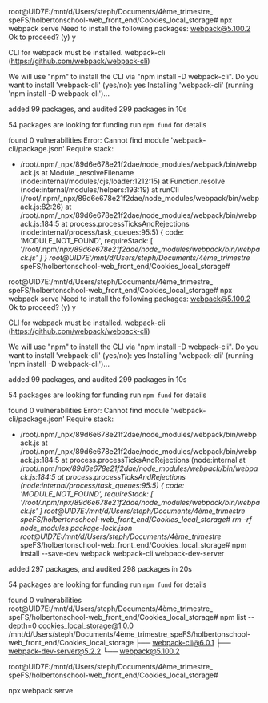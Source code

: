 



root@UID7E:/mnt/d/Users/steph/Documents/4ème_trimestre_
speFS/holbertonschool-web_front_end/Cookies_local_storage# npx webpack serve
Need to install the following packages:
webpack@5.100.2
Ok to proceed? (y) y

CLI for webpack must be installed.
  webpack-cli (https://github.com/webpack/webpack-cli)

We will use "npm" to install the CLI via "npm install -D webpack-cli".
Do you want to install 'webpack-cli' (yes/no): yes
Installing 'webpack-cli' (running 'npm install -D webpack-cli')...

added 99 packages, and audited 299 packages in 10s

54 packages are looking for funding
  run `npm fund` for details

found 0 vulnerabilities
Error: Cannot find module 'webpack-cli/package.json'
Require stack:
- /root/.npm/_npx/89d6e678e21f2dae/node_modules/webpack/bin/webpack.js
    at Module._resolveFilename (node:internal/modules/cjs/loader:1212:15)
    at Function.resolve (node:internal/modules/helpers:193:19)
    at runCli (/root/.npm/_npx/89d6e678e21f2dae/node_modules/webpack/bin/webpack.js:82:26)
    at /root/.npm/_npx/89d6e678e21f2dae/node_modules/webpack/bin/webpack.js:184:5
    at process.processTicksAndRejections (node:internal/process/task_queues:95:5) {
  code: 'MODULE_NOT_FOUND',
  requireStack: [
    '/root/.npm/_npx/89d6e678e21f2dae/node_modules/webpack/bin/webpack.js'
  ]
}
root@UID7E:/mnt/d/Users/steph/Documents/4ème_trimestre_
speFS/holbertonschool-web_front_end/Cookies_local_storage#




root@UID7E:/mnt/d/Users/steph/Documents/4ème_trimestre_
speFS/holbertonschool-web_front_end/Cookies_local_storage# npx webpack serve
Need to install the following packages:
webpack@5.100.2
Ok to proceed? (y) y

CLI for webpack must be installed.
  webpack-cli (https://github.com/webpack/webpack-cli)

We will use "npm" to install the CLI via "npm install -D webpack-cli".
Do you want to install 'webpack-cli' (yes/no): yes
Installing 'webpack-cli' (running 'npm install -D webpack-cli')...

added 99 packages, and audited 299 packages in 10s

54 packages are looking for funding
  run `npm fund` for details

found 0 vulnerabilities
Error: Cannot find module 'webpack-cli/package.json'
Require stack:
- /root/.npm/_npx/89d6e678e21f2dae/node_modules/webpack/bin/webpack.js
    at /root/.npm/_npx/89d6e678e21f2dae/node_modules/webpack/bin/webpack.js:184:5
    at process.processTicksAndRejections (node:internal    at /root/.npm/_npx/89d6e678e21f2dae/node_modules/webpack/bin/webpack.js:184:5
    at process.processTicksAndRejections (node:internal/process/task_queues:95:5) {
  code: 'MODULE_NOT_FOUND',
  requireStack: [
    '/root/.npm/_npx/89d6e678e21f2dae/node_modules/webpack/bin/webpack.js'
  ]
root@UID7E:/mnt/d/Users/steph/Documents/4ème_trimestre_
speFS/holbertonschool-web_front_end/Cookies_local_storage# rm -rf node_modules package-lock.json
root@UID7E:/mnt/d/Users/steph/Documents/4ème_trimestre_
speFS/holbertonschool-web_front_end/Cookies_local_storage# npm install --save-dev webpack webpack-cli webpack-dev-server

added 297 packages, and audited 298 packages in 20s

54 packages are looking for funding
  run `npm fund` for details

found 0 vulnerabilities
root@UID7E:/mnt/d/Users/steph/Documents/4ème_trimestre_
speFS/holbertonschool-web_front_end/Cookies_local_storage# npm list --depth=0
cookies_local_storage@1.0.0 /mnt/d/Users/steph/Documents/4ème_trimestre_speFS/holbertonschool-web_front_end/Cookies_local_storage
├── webpack-cli@6.0.1
├── webpack-dev-server@5.2.2
└── webpack@5.100.2

root@UID7E:/mnt/d/Users/steph/Documents/4ème_trimestre_
speFS/holbertonschool-web_front_end/Cookies_local_storage#



npx webpack serve
